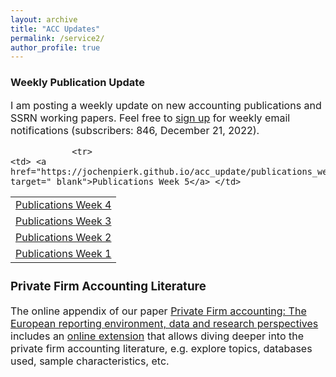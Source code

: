 ```yaml
---
layout: archive
title: "ACC Updates"
permalink: /service2/
author_profile: true
---
```

<!-- Global site tag (gtag.js) - Google Analytics -->
<script async src="https://www.googletagmanager.com/gtag/js?id=G-05633BF9HL"></script>
<script>
  window.dataLayer = window.dataLayer || [];
  function gtag(){dataLayer.push(arguments);}
  gtag('js', new Date());

   gtag('config', 'G-05633BF9HL', {'anonymize_ip': true});
</script> 
 


<h3> Weekly Publication Update </h3>
<font size="3"> 
I am posting a weekly update on new accounting publications and SSRN working papers. Feel free to <a href="https://jochenpierk.github.io/acc_update/subscribe.html" target="_blank">sign up</a> for weekly email notifications (subscribers: 846, December 21, 2022). 

 <p> </p>

  
 <table style="width:100%">   
  
                <tr> 
    <td> <a href="https://jochenpierk.github.io/acc_update/publications_week5.html" target="_blank">Publications Week 5</a> </td> 
   </tr>    
   <tr> 
    <td> <a href="https://jochenpierk.github.io/acc_update/publications_week4.html" target="_blank">Publications Week 4</a> </td> 
   </tr>    
   <tr> 
    <td> <a href="https://jochenpierk.github.io/acc_update/publications_week3.html" target="_blank">Publications Week 3</a> </td> 
   </tr>  
   <tr> 
    <td> <a href="https://jochenpierk.github.io/acc_update/publications_week2.html" target="_blank">Publications Week 2</a> </td> 
   </tr>  
   <tr> 
    <td> <a href="https://jochenpierk.github.io/acc_update/publications_week1.html" target="_blank">Publications Week 1</a> </td> 
   </tr> 

 
 


   
 </table>

   
 <p> </p>

  
  
   <h3> Private Firm Accounting Literature </h3>
<font size="3">
 The online appendix of our paper <a href="https://www.tandfonline.com/doi/full/10.1080/00014788.2021.1982670" target="_blank">Private Firm accounting: The European reporting environment, data and research perspectives</a> includes an <a href="https://trr266.wiwi.hu-berlin.de/shiny/pfirmacclit/" target="_blank">online extension</a> that allows diving deeper into the private firm accounting literature, e.g. explore topics, databases used, sample characteristics, etc. 
   
    
